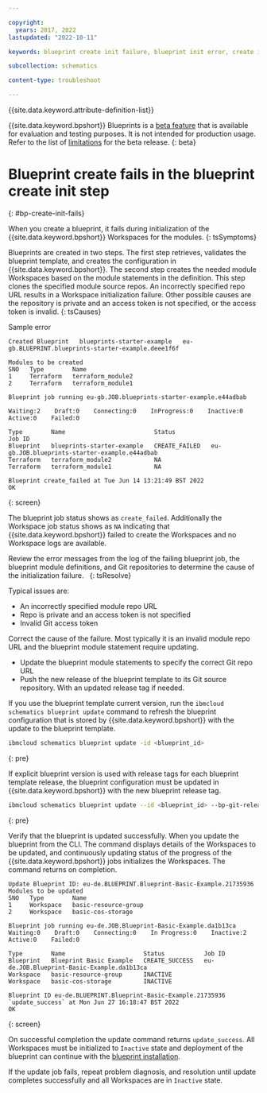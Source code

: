 ```yaml
---

copyright:
  years: 2017, 2022
lastupdated: "2022-10-11"

keywords: blueprint create init failure, blueprint init error, create init fails,

subcollection: schematics

content-type: troubleshoot

---
```


{{site.data.keyword.attribute-definition-list}}

{{site.data.keyword.bpshort}} Blueprints is a [beta feature](/docs/schematics?topic=schematics-bp-beta-limitations) that is available for evaluation and testing purposes. It is not intended for production usage. Refer to the list of [limitations](/docs/schematics?topic=schematics-bp-beta-limitations) for the beta release.
{: beta}

# Blueprint create fails in the blueprint create init step
{: #bp-create-init-fails}

When you create a blueprint, it fails during initialization of the {{site.data.keyword.bpshort}} Workspaces for the modules. 
{: tsSymptoms}

Blueprints are created in two steps. The first step retrieves, validates the blueprint template, and creates the configuration in {{site.data.keyword.bpshort}}. The second step creates the needed module Workspaces based on the module statements in the definition. This step clones the specified module source repos. An incorrectly specified repo URL results in a Workspace initialization failure. Other possible causes are the repository is private and an access token is not specified, or the access token is invalid. 
{: tsCauses}

Sample error

```text
Created Blueprint   blueprints-starter-example   eu-gb.BLUEPRINT.blueprints-starter-example.deee1f6f

Modules to be created
SNO   Type        Name    
1     Terraform   terraform_module2   
2     Terraform   terraform_module1   
      
Blueprint job running eu-gb.JOB.blueprints-starter-example.e44adbab

Waiting:2    Draft:0    Connecting:0    InProgress:0    Inactive:0    Active:0    Failed:0   

Type        Name                         Status                     Job ID   
Blueprint   blueprints-starter-example   CREATE_FAILED   eu-gb.JOB.blueprints-starter-example.e44adbab   
Terraform   terraform_module2            NA                 
Terraform   terraform_module1            NA                 
            
Blueprint create_failed at Tue Jun 14 13:21:49 BST 2022
OK
```
{: screen} 

The blueprint job status shows as `create_failed`. Additionally the Workspace job status shows as `NA` indicating that {{site.data.keyword.bpshort}} failed to create the Workspaces and no Workspace logs are available.  


Review the error messages from the log of the failing blueprint job, the blueprint module definitions, and Git repositories to determine the cause of the initialization failure.  
{: tsResolve}

Typical issues are:
- An incorrectly specified module repo URL 
- Repo is private and an access token is not specified
- Invalid Git access token 

Correct the cause of the failure. Most typically it is an invalid module repo URL and the blueprint module statement require updating.
- Update the blueprint module statements to specify the correct Git repo URL
- Push the new release of the blueprint template to its Git source repository. With an updated release tag if needed.

If you use the blueprint template current version, run the `ibmcloud schematics blueprint update` command to refresh the blueprint configuration that is stored by {{site.data.keyword.bpshort}} with the update to the blueprint template. 


```sh
ibmcloud schematics blueprint update -id <blueprint_id> 
```
{: pre}

If explicit blueprint version is used with release tags for each blueprint template release, the blueprint configuration must be updated in {{site.data.keyword.bpshort}} with the new blueprint release tag.  

```sh
ibmcloud schematics blueprint update --id <blueprint_id> --bp-git-release x.y.z  
```
{: pre}


Verify that the blueprint is updated successfully. When you update the blueprint from the CLI. The command displays details of the Workspaces to be updated, and continuously updating status of the progress of the {{site.data.keyword.bpshort}} jobs initializes the Workspaces. The command returns on completion.

```text
Update Blueprint ID: eu-de.BLUEPRINT.Blueprint-Basic-Example.21735936
Modules to be updated
SNO   Type        Name   
1     Workspace   basic-resource-group   
2     Workspace   basic-cos-storage   
      
Blueprint job running eu-de.JOB.Blueprint-Basic-Example.da1b13ca
Waiting:0    Draft:0    Connecting:0    In Progress:0    Inactive:2    Active:0    Failed:0   

Type        Name                      Status           Job ID   
Blueprint   Blueprint Basic Example   CREATE_SUCCESS   eu-de.JOB.Blueprint-Basic-Example.da1b13ca   
Workspace   basic-resource-group      INACTIVE            
Workspace   basic-cos-storage         INACTIVE            
            
Blueprint ID eu-de.BLUEPRINT.Blueprint-Basic-Example.21735936 `update_success` at Mon Jun 27 16:18:47 BST 2022
OK
```
{: screen}

On successful completion the update command returns `update_success`. All Workspaces must be initialized to `Inactive` state and deployment of the blueprint can continue with the [blueprint installation](/docs/schematics?topic=schematics-setup-cli).

If the update job fails, repeat problem diagnosis, and resolution until update completes successfully and all Workspaces are in `Inactive` state.

